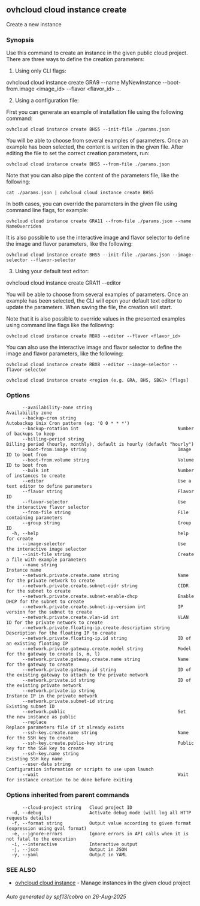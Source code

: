 ## ovhcloud cloud instance create

Create a new instance

### Synopsis

Use this command to create an instance in the given public cloud project.
There are three ways to define the creation parameters:

1. Using only CLI flags:

  ovhcloud cloud instance create GRA9 --name MyNewInstance --boot-from.image <image_id> --flavor <flavor_id> ...

2. Using a configuration file:

  First you can generate an example of installation file using the following command:

	ovhcloud cloud instance create BHS5 --init-file ./params.json

  You will be able to choose from several examples of parameters. Once an example has been selected, the content is written in the given file.
  After editing the file to set the correct creation parameters, run:

	ovhcloud cloud instance create BHS5 --from-file ./params.json

  Note that you can also pipe the content of the parameters file, like the following:

	cat ./params.json | ovhcloud cloud instance create BHS5

  In both cases, you can override the parameters in the given file using command line flags, for example:

	ovhcloud cloud instance create GRA11 --from-file ./params.json --name NameOverriden

  It is also possible to use the interactive image and flavor selector to define the image and flavor parameters, like the following:

  	ovhcloud cloud instance create BHS5 --init-file ./params.json --image-selector --flavor-selector

3. Using your default text editor:

  ovhcloud cloud instance create GRA11 --editor

  You will be able to choose from several examples of parameters. Once an example has been selected, the CLI will open your
  default text editor to update the parameters. When saving the file, the creation will start.

  Note that it is also possible to override values in the presented examples using command line flags like the following:

	ovhcloud cloud instance create RBX8 --editor --flavor <flavor_id>

  You can also use the interactive image and flavor selector to define the image and flavor parameters, like the following:

  	ovhcloud cloud instance create RBX8 --editor --image-selector --flavor-selector


```
ovhcloud cloud instance create <region (e.g. GRA, BHS, SBG)> [flags]
```

### Options

```
      --availability-zone string                                Availability zone
      --backup-cron string                                      Autobackup Unix Cron pattern (eg: '0 0 * * *')
      --backup-rotation int                                     Number of backups to keep
      --billing-period string                                   Billing period (hourly, monthly), default is hourly (default "hourly")
      --boot-from.image string                                  Image ID to boot from
      --boot-from.volume string                                 Volume ID to boot from
      --bulk int                                                Number of instances to create
      --editor                                                  Use a text editor to define parameters
      --flavor string                                           Flavor ID
      --flavor-selector                                         Use the interactive flavor selector
      --from-file string                                        File containing parameters
      --group string                                            Group ID
  -h, --help                                                    help for create
      --image-selector                                          Use the interactive image selector
      --init-file string                                        Create a file with example parameters
      --name string                                             Instance name
      --network.private.create.name string                      Name for the private network to create
      --network.private.create.subnet-cidr string               CIDR for the subnet to create
      --network.private.create.subnet-enable-dhcp               Enable DHCP for the subnet to create
      --network.private.create.subnet-ip-version int            IP version for the subnet to create
      --network.private.create.vlan-id int                      VLAN ID for the private network to create
      --network.private.floating-ip.create.description string   Description for the floating IP to create
      --network.private.floating-ip.id string                   ID of an existing floating IP
      --network.private.gateway.create.model string             Model for the gateway to create (s, m, l)
      --network.private.gateway.create.name string              Name for the gateway to create
      --network.private.gateway.id string                       ID of the existing gateway to attach to the private network
      --network.private.id string                               ID of the existing private network
      --network.private.ip string                               Instance IP in the private network
      --network.private.subnet-id string                        Existing subnet ID
      --network.public                                          Set the new instance as public
      --replace                                                 Replace parameters file if it already exists
      --ssh-key.create.name string                              Name for the SSH key to create
      --ssh-key.create.public-key string                        Public key for the SSH key to create
      --ssh-key.name string                                     Existing SSH key name
      --user-data string                                        Configuration information or scripts to use upon launch
      --wait                                                    Wait for instance creation to be done before exiting
```

### Options inherited from parent commands

```
      --cloud-project string   Cloud project ID
  -d, --debug                  Activate debug mode (will log all HTTP requests details)
  -f, --format string          Output value according to given format (expression using gval format)
  -e, --ignore-errors          Ignore errors in API calls when it is not fatal to the execution
  -i, --interactive            Interactive output
  -j, --json                   Output in JSON
  -y, --yaml                   Output in YAML
```

### SEE ALSO

* [ovhcloud cloud instance](ovhcloud_cloud_instance.md)	 - Manage instances in the given cloud project

###### Auto generated by spf13/cobra on 26-Aug-2025
